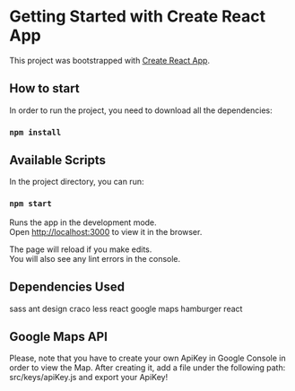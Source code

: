 # Getting Started with Create React App

This project was bootstrapped with [Create React App](https://github.com/facebook/create-react-app).

## How to start

In order to run the project, you need to download all the dependencies:

### `npm install`


## Available Scripts

In the project directory, you can run:

### `npm start`

Runs the app in the development mode.\
Open [http://localhost:3000](http://localhost:3000) to view it in the browser.

The page will reload if you make edits.\
You will also see any lint errors in the console.

## Dependencies Used

sass
ant design
craco less
react google maps
hamburger react


## Google Maps API

Please, note that you have to create your own ApiKey in Google Console in order to view the Map.
After creating it, add a file under the following path: src/keys/apiKey.js and export your ApiKey!
